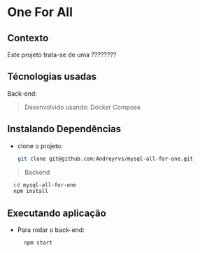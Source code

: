 # One For All

## Contexto

Este projeto trata-se de uma ????????

## Técnologias usadas

Back-end:
> Desenvolvido usando: Docker Compose

## Instalando Dependências

* clone o projeto:

  ```bash
  git clone git@github.com:Andreyrvs/mysql-all-for-one.git
  ```

> Backend

  ```bash
    cd mysql-all-for-one
    npm install
  ```

## Executando aplicação

* Para rodar o back-end:

  ```bash
    npm start
  ```
